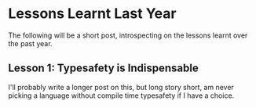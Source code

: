 # Lessons Learnt Last Year

The following will be a short post, introspecting on the lessons learnt over the past year.

 ## Lesson 1: Typesafety is Indispensable
 I'll probably write a longer post on this, but long story short, am never picking a language without compile time typesafety if I have a choice.

<!--stackedit_data:
eyJoaXN0b3J5IjpbLTExNDEwNzI2NzJdfQ==
-->